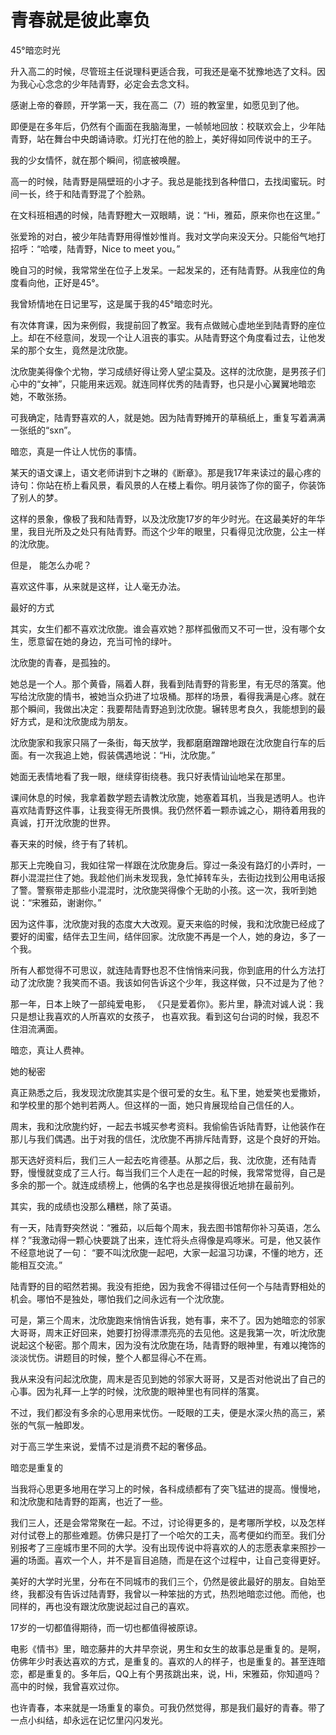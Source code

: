 # 青春就是彼此辜负

45°暗恋时光 

升入高二的时候，尽管班主任说理科更适合我，可我还是毫不犹豫地选了文科。因为我心心念念的少年陆青野，必定会去念文科。 

感谢上帝的眷顾，开学第一天，我在高二（7）班的教室里，如愿见到了他。 

即便是在多年后，仍然有个画面在我脑海里，一帧帧地回放：校联欢会上，少年陆青野，站在舞台中央朗诵诗歌。灯光打在他的脸上，美好得如同传说中的王子。 

我的少女情怀，就在那个瞬间，彻底被唤醒。 

高一的时候，陆青野是隔壁班的小才子。我总是能找到各种借口，去找闺蜜玩。时间一长，终于和陆青野混了个脸熟。 

在文科班相遇的时候，陆青野瞪大一双眼睛，说：“Hi，雅茹，原来你也在这里。” 

张爱玲的对白，被少年陆青野用得惟妙惟肖。我对文学向来没天分。只能俗气地打招呼：“哈喽，陆青野，Nice to meet you。” 

晚自习的时候，我常常坐在位子上发呆。一起发呆的，还有陆青野。从我座位的角度看向他，正好是45°。 

我曾矫情地在日记里写，这是属于我的45°暗恋时光。 

有次体育课，因为来例假，我提前回了教室。我有点做贼心虚地坐到陆青野的座位上。却在不经意间，发现一个让人沮丧的事实。从陆青野这个角度看过去，让他发呆的那个女生，竟然是沈欣旎。 

沈欣旎美得像个尤物，学习成绩好得让旁人望尘莫及。这样的沈欣旎，是男孩子们心中的“女神”，只能用来远观。就连同样优秀的陆青野，也只是小心翼翼地暗恋她，不敢张扬。 

可我确定，陆青野喜欢的人，就是她。因为陆青野摊开的草稿纸上，重复写着满满一张纸的“sxn”。 

暗恋，真是一件让人忧伤的事情。 

某天的语文课上，语文老师讲到卞之琳的《断章》。那是我17年来读过的最心疼的诗句：你站在桥上看风景，看风景的人在楼上看你。明月装饰了你的窗子，你装饰了别人的梦。 

这样的景象，像极了我和陆青野，以及沈欣旎17岁的年少时光。在这最美好的年华里，我目光所及之处只有陆青野。而这个少年的眼里，只看得见沈欣旎，公主一样的沈欣旎。 

但是， 能怎么办呢？ 

喜欢这件事，从来就是这样，让人毫无办法。 

最好的方式 

其实，女生们都不喜欢沈欣旎。谁会喜欢她？那样孤傲而又不可一世，没有哪个女生，愿意留在她的身边，充当可怜的绿叶。 

沈欣旎的青春，是孤独的。 

她总是一个人。那个黄昏，隔着人群，我看到陆青野的背影里，有无尽的落寞。他写给沈欣旎的情书，被她当众扔进了垃圾桶。那样的场景，看得我满是心疼。就在那个瞬间，我做出决定：我要帮陆青野追到沈欣旎。辗转思考良久，我能想到的最好方式，是和沈欣旎成为朋友。 

沈欣旎家和我家只隔了一条街，每天放学，我都磨磨蹭蹭地跟在沈欣旎自行车的后面。有一次我追上她，假装偶遇地说：“Hi，沈欣旎。” 

她面无表情地看了我一眼，继续穿街绕巷。我只好表情讪讪地呆在那里。 

课间休息的时候，我拿着数学题去请教沈欣旎，她塞着耳机，当我是透明人。也许喜欢陆青野这件事，让我变得无所畏惧。我仍然怀着一颗赤诚之心，期待着用我的真诚，打开沈欣旎的世界。 

春天来的时候，终于有了转机。 

那天上完晚自习，我如往常一样跟在沈欣旎身后。穿过一条没有路灯的小弄时，一群小混混拦住了她。我趁他们尚未发现我，急忙掉转车头，去街边找到公用电话报了警。警察带走那些小混混时，沈欣旎哭得像个无助的小孩。这一次，我听到她说：“宋雅茹，谢谢你。” 

因为这件事，沈欣旎对我的态度大大改观。夏天来临的时候，我和沈欣旎已经成了要好的闺蜜，结伴去卫生间，结伴回家。沈欣旎不再是一个人，她的身边，多了一个我。 

所有人都觉得不可思议，就连陆青野也忍不住悄悄来问我，你到底用的什么方法打动了沈欣旎？我笑而不语。我该如何告诉这个少年，我这样做，只不过是为了他？ 

那一年，日本上映了一部纯爱电影， 《只是爱着你》。影片里，静流对诚人说：我只是想让我喜欢的人所喜欢的女孩子， 也喜欢我。看到这句台词的时候，我忍不住泪流满面。 

暗恋，真让人费神。 

她的秘密 

真正熟悉之后，我发现沈欣旎其实是个很可爱的女生。私下里，她爱笑也爱撒娇，和学校里的那个她判若两人。但这样的一面，她只肯展现给自己信任的人。 

周末，我和沈欣旎约好，一起去书城买参考资料。我偷偷告诉陆青野，让他装作在那儿与我们偶遇。出于对我的信任，沈欣旎不再排斥陆青野，这是个良好的开始。 

那天选好资料后，我们三人一起去吃肯德基。从那之后，我、沈欣旎，还有陆青野，慢慢就变成了三人行。每当我们三个人走在一起的时候，我常常觉得，自己是多余的那一个。就连成绩榜上，他俩的名字也总是挨得很近地排在最前列。 

其实，我的成绩也没那么糟糕，除了英语。 

有一天，陆青野突然说：“雅茹，以后每个周末，我去图书馆帮你补习英语，怎么样？”我激动得一颗心快要跳了出来，连忙将头点得像是鸡啄米。可是，他又装作不经意地说了一句： “要不叫沈欣旎一起吧，大家一起温习功课，不懂的地方，还能相互交流。” 

陆青野的目的昭然若揭。我没有拒绝，因为我舍不得错过任何一个与陆青野相处的机会。哪怕不是独处，哪怕我们之间永远有一个沈欣旎。 

可是，第三个周末，沈欣旎跑来悄悄告诉我，她有事，来不了。因为她暗恋的邻家大哥哥，周末正好回来，她要打扮得漂漂亮亮的去见他。这是我第一次，听沈欣旎说起这个秘密。那个周末，因为没有沈欣旎在场，陆青野的眼神里，有难以掩饰的淡淡忧伤。讲题目的时候，整个人都显得心不在焉。 

我从来没有问起沈欣旎，周末是否见到她的邻家大哥哥，又是否对他说出了自己的心事。因为礼拜一上学的时候，沈欣旎的眼神里也有同样的落寞。 

不过，我们都没有多余的心思用来忧伤。一眨眼的工夫，便是水深火热的高三，紧张的气氛一触即发。 

对于高三学生来说，爱情不过是消费不起的奢侈品。 

暗恋是重复的 

当我将心思更多地用在学习上的时候，各科成绩都有了突飞猛进的提高。慢慢地，和沈欣旎和陆青野的距离，也近了一些。 

我们三人，还是会常常聚在一起。不过，讨论得更多的，是考哪所学校，以及怎样对付试卷上的那些难题。仿佛只是打了一个哈欠的工夫，高考便如约而至。我们分别报考了三座城市里不同的大学。没有出现传说中将喜欢的人的志愿表拿来照抄一遍的场面。喜欢一个人，并不是盲目追随，而是在这个过程中，让自己变得更好。 

美好的大学时光里，分布在不同城市的我们三个，仍然是彼此最好的朋友。自始至终，我都没有告诉过陆青野，我曾以一种笨拙的方式，热烈地暗恋过他。而他，也同样的，再也没有跟沈欣旎说起过自己的喜欢。 

17岁的一切都值得期待，而一切也都值得被原谅。 

电影《情书》里，暗恋藤井的大井早奈说，男生和女生的故事总是重复的。是啊，仿佛年少时表达喜欢的方式，是重复的。喜欢的人的样子，也是重复的。甚至连暗恋，都是重复的。多年后，QQ上有个男孩跳出来，说，Hi，宋雅茹，你知道吗？高中的时候，我曾喜欢过你。 

也许青春，本来就是一场重复的辜负。可我仍然觉得，那是我们最好的青春。带了一点小纠结，却永远在记忆里闪闪发光。